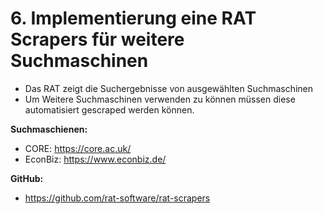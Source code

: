 # 6. Implementierung eine RAT Scrapers für weitere Suchmaschinen

- Das RAT zeigt die Suchergebnisse von ausgewählten Suchmaschinen
- Um Weitere Suchmaschinen verwenden zu können müssen diese automatisiert gescraped werden können.

**Suchmaschienen:**
- CORE: https://core.ac.uk/
- EconBiz: https://www.econbiz.de/

**GitHub:**
- https://github.com/rat-software/rat-scrapers

